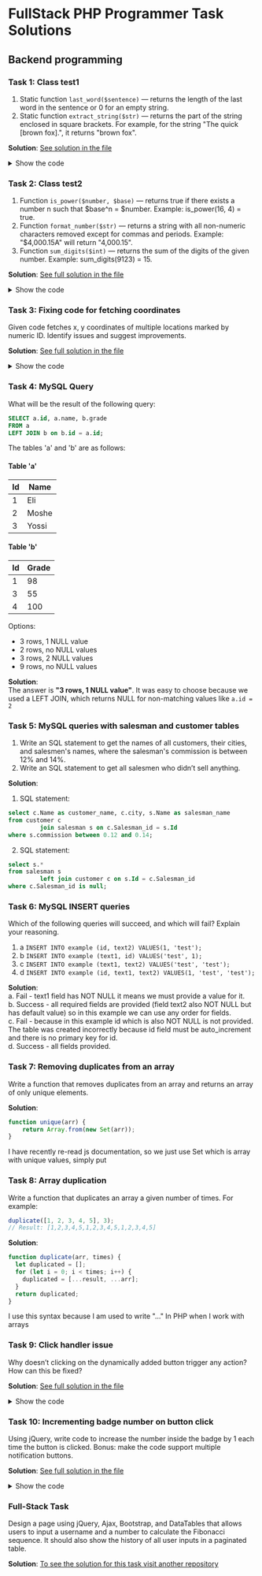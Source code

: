 # FullStack PHP Programmer Task Solutions

## Backend programming

### Task 1: Class test1
1. Static function `last_word($sentence)` — returns the length of the last word in the sentence or 0 for an empty string.
2. Static function `extract_string($str)` — returns the part of the string enclosed in square brackets. For example, for the string "The quick [brown fox].", it returns "brown fox".

**Solution**:
[See solution in the file](./backend/Test1.php)

<details>
  <summary>Show the code</summary>

```php
class Test1
{
    public static function last_word($sentence)
    {
        $sentence = trim($sentence);
        if (empty($sentence)) {
            return 0;
        }

        preg_match('/\b[\w-]+\b(?=[^\w-]*$)/', $sentence, $matches);
        return !empty($matches[0]) ? strlen($matches[0]) : 0;
    }

    public static function extract_string($str)
    {
        $str = trim($str);
        if (empty($str)) {
            return '';
        }

        preg_match('/\[(.*?)\]/', $str, $matches);
        return $matches[1] ?? '';
    }

    public static function extract_all_string($str)
    {
        $str = trim($str);
        if (empty($str)) {
            return [];
        }

        preg_match_all('/\[(.*?)\]/', $str, $matches);
        return $matches[1] ?? [];
    }
}

echo Test1::last_word('Hello World!!!') . PHP_EOL;
echo Test1::extract_string('Hello [World]') . PHP_EOL;
print_r(Test1::extract_all_string('[Hello] [World]'));
```
</details>

### Task 2: Class test2
1. Function `is_power($number, $base)` — returns true if there exists a number n such that $base^n = $number. Example: is_power(16, 4) = true.
2. Function `format_number($str)` — returns a string with all non-numeric characters removed except for commas and periods. Example: "$4,000.15A" will return "4,000.15".
3. Function `sum_digits($int)` — returns the sum of the digits of the given number. Example: sum_digits(9123) = 15.

**Solution**:
[See full solution in the file](./backend/Test2.php)

<details>
  <summary>Show the code</summary>

```php
class Test2
{
    public function is_power($number, $base)
    {
        if (!is_numeric($number) || !is_numeric($base)) {
            return false;
        }

        if ($number == 1) {
            return true;
        }

        if ($base == $number) {
            return true;
        }

        if ($base == 0 || abs($base) == 1) {
            return $number == $base;
        }

        if ($number == 0) {
            return false;
        }


        $power = log(abs($number)) / log(abs($base));

        if ($power == (int)$power) {
            if ($power % 2 == 0) {
                if ($number > 0) {
                    return true;
                }
            } else {
                if ($number < 0 && $base < 0 || $number > 0 && $base > 0) {
                    return true;
                }
            }
        }

        return false;
    }

    public function format_number($str)
    {
        return preg_replace('/[^\d.,]/', '', $str);
    }

    public function sum_digits($int)
    {
        return array_sum(str_split(abs($int)));
    }

}

$obj = new Test2();

var_dump($obj->is_power(16, 4));
var_dump($obj->is_power(12, 3));
var_dump($obj->is_power(1, 100));
var_dump($obj->is_power(-8, -2));
var_dump($obj->is_power(8, -2));
var_dump($obj->is_power(-8, 2));
var_dump($obj->is_power(-4, 2));
var_dump($obj->is_power(4, -2));
var_dump($obj->is_power(-4, -2));
var_dump($obj->is_power(1, 1));
var_dump($obj->is_power(-1, 1));
var_dump($obj->is_power(1, -1));
var_dump($obj->is_power(-1, -1));
var_dump($obj->is_power(6.25, -2.5));

echo $obj->format_number("$4,000.15A") . PHP_EOL;

echo $obj->sum_digits(12345) . PHP_EOL;
echo $obj->sum_digits(-12345) . PHP_EOL;
```
</details>

### Task 3: Fixing code for fetching coordinates
Given code fetches x, y coordinates of multiple locations marked by numeric ID. Identify issues and suggest improvements.

**Solution**:
[See full solution in the file](./backend/task3.php)

<details>
  <summary>Show the code</summary>

```php
//original code
$data = [];
foreach ($ids as $id) {
    $result = $connection->query("SELECT `x`, `y` FROM `values` WHERE `id` = " . $id);
    $data[] = $result->fetch_row();
}

// For the start, I would rewrite it with PDO for future interaction
// It will be enough to replace ->fetch_row() with ->fetch() in this example of code

// The problem is in the multiple connections to the database, as we create new connection each time
// For solution we can use 'IN' instead of 'foreach'
$ids = implode(',', $ids);
$data[] = $connection->query("SELECT `x`, `y` FROM `values` WHERE `id` IN (" . $ids . ")")->fetch_all();

// Also the problem is possible SQL injections, so it would be better to use prepared queries
// Of course would be easier to do it with only one query
// prepare the query
$stmt = $connection->prepare("SELECT `x`, `y` FROM `values` WHERE `id` = :id");
$stmt->execute([':id' => $id]);
$data[] = $stmt->fetch();
// But in this case we have already chosen to use IN instead of foreach
$idsList = implode(',', array_fill(0, count($ids), '?'));

$stmt = $connection->prepare("SELECT `x`, `y` FROM `values` WHERE `id` IN ($idsList)");
$stmt->execute($ids);

$data = $stmt->fetchAll();

// Anyway it would be better to add a check
if (!empty($ids)) {
}
// I would write some features like logging PDO errors, so I will know where is the problem
// Also we can add PDO::FETCH_NUM to fix the format of response

// If we expect to work with big data I would request data with chunks
// for example
$chunkSize = 1000;
$chunks = array_chunk($ids, $chunkSize);
foreach ($chunks as $chunk) {
    // previous code with request preparation
}
```
</details>

### Task 4: MySQL Query
What will be the result of the following query:
```sql
SELECT a.id, a.name, b.grade
FROM a
LEFT JOIN b on b.id = a.id;
```

The tables 'a' and 'b' are as follows:

#### Table 'a'
| Id  | Name  |
| --- | ----- |
| 1   | Eli   |
| 2   | Moshe |
| 3   | Yossi |

#### Table 'b'
| Id  | Grade |
| --- | ----- |
| 1   | 98    |
| 3   | 55    |
| 4   | 100   |

Options:
- 3 rows, 1 NULL value
- 2 rows, no NULL values
- 3 rows, 2 NULL values
- 9 rows, no NULL values

**Solution**:  
The answer is **"3 rows, 1 NULL value"**. It was easy to choose because we used a LEFT JOIN, which returns NULL for non-matching values like `a.id = 2`

### Task 5: MySQL queries with salesman and customer tables
1. Write an SQL statement to get the names of all customers, their cities, and salesmen's names, where the salesman's commission is between 12% and 14%.
2. Write an SQL statement to get all salesmen who didn’t sell anything.

**Solution**:
1. SQL statement:
```sql
select c.Name as customer_name, c.city, s.Name as salesman_name
from customer c
         join salesman s on c.Salesman_id = s.Id
where s.commission between 0.12 and 0.14;
```
2. SQL statement:
```sql
select s.*
from salesman s
         left join customer c on s.Id = c.Salesman_id
where c.Salesman_id is null;
```

### Task 6: MySQL INSERT queries
Which of the following queries will succeed, and which will fail? Explain your reasoning.
1. a `INSERT INTO example (id, text2) VALUES(1, 'test');`
2. b `INSERT INTO example (text1, id) VALUES('test', 1);`
3. c `INSERT INTO example (text1, text2) VALUES('test', 'test');`
4. d `INSERT INTO example (id, text1, text2) VALUES(1, 'test', 'test');`

**Solution**:  
a. Fail - text1 field has NOT NULL it means we must provide a value for it.  
b. Success - all required fields are provided (field text2 also NOT NULL but has default value) so in this example we can use any order for fields.  
c. Fail - because in this example id which is also NOT NULL is not provided. The table was created incorrectly because id field must be auto_increment and there is no primary key for id.  
d. Success - all fields provided.

### Task 7: Removing duplicates from an array
Write a function that removes duplicates from an array and returns an array of only unique elements.

**Solution**:
```js
function unique(arr) {
    return Array.from(new Set(arr));
}
```
I have recently re-read js documentation, so we just use Set which is array with unique values, simply put

### Task 8: Array duplication
Write a function that duplicates an array a given number of times. For example:
```javascript
duplicate([1, 2, 3, 4, 5], 3);
// Result: [1,2,3,4,5,1,2,3,4,5,1,2,3,4,5]
```

**Solution**:
```js
function duplicate(arr, times) {
  let duplicated = [];
  for (let i = 0; i < times; i++) {
    duplicated = [...result, ...arr];
  }
  return duplicated;
}
```
I use this syntax because I am used to write "..." In PHP when I work with arrays


### Task 9: Click handler issue
Why doesn’t clicking on the dynamically added button trigger any action? How can this be fixed?

**Solution**:
[See full solution in the file](./frontend/task9.js)

<details>
  <summary>Show the code</summary>

```js
// original code
$("button.clickable").on("click", function () {
    console.log("Button Clicked:", this);
}); // defines the click handler for all buttons
$.get({...}).success(function (res) {
    $("body").append("<button id=`btn_${res.id}` class="clickable">Click Alert!</button>");
}; // dynamically add another button to the page

// first of all, this code cannot work correctly because it has syntax errors:
// incorrect use of quotes that breaks the string, and ` should be used for the entire string, not just for inserting a variable
 $("body").append(`<button id="btn_${res.id}" class="clickable">Click Alert!</button>`);
// also, this code is missing a closing ) for the success() function

// to solve the event handling problem, there are several solutions:
// 1. assign a handler to the parent element instead of directly targeting the element,
// which the script cannot find because it was added after the script was initialized
$("body").on("click", "button.clickable", function() {
    console.log("Button Clicked:", this);
});

// 2. I wouldn't use this option, but you can add an onclick attribute in the HTML element
<button id="btn_${res.id}" class="clickable" onclick="btnClick">Click Alert!</button>
// and add the function in JS
function btnClick() {
    console.log("Button Clicked:", this);
}

// 3. you can first create the element and then add an event handler to it (i would use this variant)
const button = $("<button>", {
    id: `btn_${res.id}`,
    class: "clickable",
    text: "Click Alert!"
});

button.on("click", function() {
    console.log("Button Clicked:", this);
});

$("body").append(button);
```
</details>

### Task 10: Incrementing badge number on button click
Using jQuery, write code to increase the number inside the badge by 1 each time the button is clicked. Bonus: make the code support multiple notification buttons.

**Solution**:
[See full solution in the file](./frontend/task10.js)

<details>
  <summary>Show the code</summary>

```js
$(document).ready(function () {
    $('.btn .badge').each(function () {
        $(this).text((Math.random() * 100).toFixed(0));
    });

    $('.btn').click(function () {
        let badge = $(this).find('.badge');
        badge.text(+badge.text() + 1);
    });
});
```
</details>

### Full-Stack Task
Design a page using jQuery, Ajax, Bootstrap, and DataTables that allows users to input a username and a number to calculate the Fibonacci sequence. It should also show the history of all user inputs in a paginated table.

**Solution**:
[To see the solution for this task visit another repository](https://github.com/defproger/Fibonacci-Calculator)
